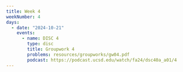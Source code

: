 ```yaml
---
title: Week 4
weekNumber: 4
days:
  - date: "2024-10-21"
    events:
      - name: DISC 4
        type: disc
        title: Groupwork 4
        problems: resources/groupworks/gw04.pdf
        podcast: https://podcast.ucsd.edu/watch/fa24/dsc40a_a01/4
---
```

